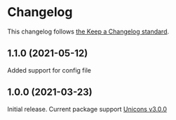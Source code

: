 # Changelog

This changelog follows [the Keep a Changelog standard](https://keepachangelog.com).

## 1.1.0 (2021-05-12)
Added support for config file

## 1.0.0 (2021-03-23)

Initial release.
Current package support [Unicons v3.0.0](https://github.com/Iconscout/unicons/releases/tag/v3.0.0)
